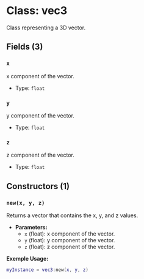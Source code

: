 # Class: vec3

Class representing a 3D vector.

## Fields (3)

### `x`

x component of the vector.

- Type: `float`

### `y`

y component of the vector.

- Type: `float`

### `z`

z component of the vector.

- Type: `float`

## Constructors (1)

### `new(x, y, z)`

Returns a vector that contains the x, y, and z values.

- **Parameters:**
  - `x` (float): x component of the vector.
  - `y` (float): y component of the vector.
  - `z` (float): z component of the vector.

**Exemple Usage:**
```lua
myInstance = vec3:new(x, y, z)
```

